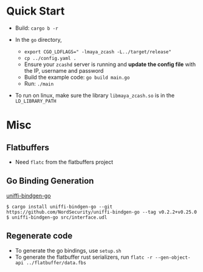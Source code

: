 # Quick Start

- Build: `cargo b -r`
- In the `go` directory,
    - `export CGO_LDFLAGS=" -lmaya_zcash -L../target/release"`
    - `cp ../config.yaml .`
    - Ensure your `zcashd` server is running and
    **update the config file** with the IP, username and password
    - Build the example code: `go build main.go`
    - Run: `./main`

- To run on linux, make sure the library `libmaya_zcash.so`
is in the `LD_LIBRARY_PATH`

# Misc
## Flatbuffers
- Need `flatc` from the flatbuffers project

## Go Binding Generation
[uniffi-bindgen-go](https://github.com/NordSecurity/uniffi-bindgen-go)

```
$ cargo install uniffi-bindgen-go --git https://github.com/NordSecurity/uniffi-bindgen-go --tag v0.2.2+v0.25.0
$ uniffi-bindgen-go src/interface.udl
```

## Regenerate code
- To generate the go bindings, use `setup.sh`
- To generate the flatbuffer rust serializers, run
    `flatc -r --gen-object-api ../flatbuffer/data.fbs`

